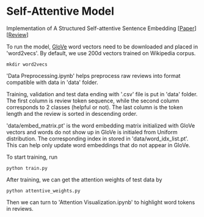 # Self-Attentive Model

Implementation of A Structured Self-attentive Sentence Embedding [[Paper](https://arxiv.org/abs/1703.03130)] [[Review](https://github.com/dennybritz/deeplearning-papernotes/blob/master/notes/self_attention_embedding.md)]

To run the model, [GloVe](https://nlp.stanford.edu/projects/glove/) word vectors need to be downloaded and placed in 'word2vecs'. By default, we use 200d vectors trained 
on Wikipedia corpus.

``` shell
mkdir word2vecs
```

'Data Preprocessing.ipynb' helps preprocess raw reviews into format compatible with data in 'data' folder.

Training, validation and test data ending with '.csv' file is put in 'data' folder. The first column is review token sequence, while the second column corresponds to 2 classes (helpful or not). The last column is the token length and the review is sorted in descending order. 

'data/embed_matrix.pt' is the word embedding matrix initialized with GloVe vectors and words do not show up in GloVe is initialed from Uniform distribution. The corresponding index in stored in 'data/word_idx_list.pt'. This can help only update word embeddings that do not appear in GloVe.

To start training, run
``` shell
python train.py
```

After training, we can get the attention weights of test data by
``` shell
python attentive_weights.py
```

Then we can turn to 'Attention Visualization.ipynb' to highlight word tokens in reviews.
